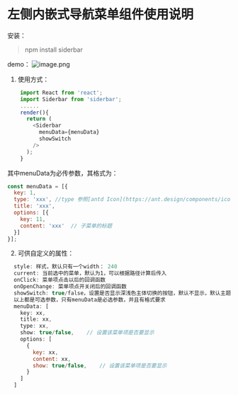 # 左侧内嵌式导航菜单组件使用说明

安装：
> npm install siderbar

demo：
![image.png](http://ata2-img.cn-hangzhou.img-pub.aliyun-inc.com/c367ffec64c8d8288216e9cd0fb41892.png)

1. 使用方式：
```js
    import React from 'react';
    import Siderbar from 'siderbar';
    ......
    render(){
      return (
        <Siderbar 
          menuData={menuData}    
          showSwitch
        />
      );
    }
```
其中menuData为必传参数，其格式为：
```js
const menuData = [{
  key: 1,
  type: 'xxx', //type 参照[antd Icon](https://ant.design/components/icon-cn/)可选的类型
  title: 'xxx',
  options: [{
    key: 11,
    content: 'xxx'  // 子菜单的标题
  }]
}];
```

2. 可供自定义的属性：
```js
  style: 样式，默认只有一个width： 240
  current: 当前选中的菜单，默认为1，可以根据路径计算后传入
  onClick: 菜单项点击以后的回调函数
  onOpenChange: 菜单项点开关闭后的回调函数
  showSwitch: true/false，设置是否显示深浅色主体切换的按钮，默认不显示，默认主题为浅色
  以上都是可选参数，只有menuData是必选参数，并且有格式要求
  menuData: [
    key: xx,
    title: xx,
    type: xx,
    show: true/false,    // 设置该菜单项是否要显示
    options: [
      {
        key: xx,
        content: xx,
        show: true/false,    // 设置该菜单项是否要显示
      }
    ]
  ]
```